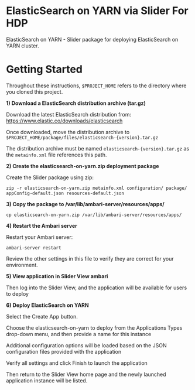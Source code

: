 <!---
   Licensed to the Apache Software Foundation (ASF) under one or more
   contributor license agreements.  See the NOTICE file distributed with
   this work for additional information regarding copyright ownership.
   The ASF licenses this file to You under the Apache License, Version 2.0
   (the "License"); you may not use this file except in compliance with
   the License.  You may obtain a copy of the License at

       http://www.apache.org/licenses/LICENSE-2.0

   Unless required by applicable law or agreed to in writing, software
   distributed under the License is distributed on an "AS IS" BASIS,
   WITHOUT WARRANTIES OR CONDITIONS OF ANY KIND, either express or implied.
   See the License for the specific language governing permissions and
   limitations under the License.
-->

ElasticSearch on YARN via Slider For HDP
========

ElasticSearch on YARN - Slider package for deploying ElasticSearch on YARN cluster.

Getting Started
========

Throughout these instructions, `$PROJECT_HOME` refers to the directory where you cloned this project.

**1) Download a ElasticSearch distribution archive (tar.gz)**

Download the latest ElasticSearch distribution from: https://www.elastic.co/downloads/elasticsearch

Once downloaded, move the distribution archive to `$PROJECT_HOME/package/files/elasticsearch-{version}.tar.gz`

The distribution archive must be named `elasticsearch-{version}.tar.gz` as the `metainfo.xml` file references this path.

**2) Create the elasticsearch-on-yarn.zip deployment package**

Create the Slider package using zip:

```
zip -r elasticsearch-on-yarn.zip metainfo.xml configuration/ package/ appConfig-default.json resources-default.json
```

**3) Copy the package to /var/lib/ambari-server/resources/apps/**

```
cp elasticsearch-on-yarn.zip /var/lib/ambari-server/resources/apps/
```

**4) Restart the Ambari server**

Restart your Ambari server:

```
ambari-server restart
```

Review the other settings in this file to verify they are correct for your environment.

**5) View application in Slider View ambari**

Then log into the Slider View, and the application will be available for users to deploy

**6) Deploy ElasticSearch on YARN**

Select the Create App button.

Choose the elasticsearch-on-yarn to deploy from the Applications Types drop-down menu, and then
provide a name for this instance

Additional configuration options will be loaded based on the JSON configuration files provided
with the application

Verify all settings and click Finish to launch the application

Then return to the Slider View home page and the newly launched application instance will be
listed.
